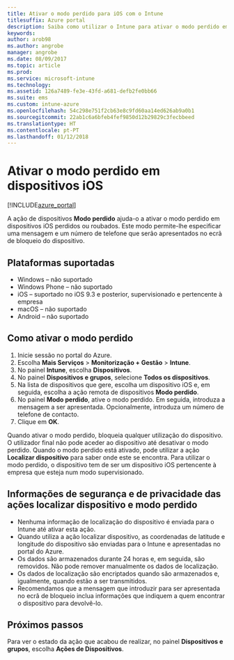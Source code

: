 ```yaml
---
title: Ativar o modo perdido para iOS com o Intune
titlesuffix: Azure portal
description: Saiba como utilizar o Intune para ativar o modo perdido em dispositivos iOS perdidos ou roubados.
keywords: 
author: arob98
ms.author: angrobe
manager: angrobe
ms.date: 08/09/2017
ms.topic: article
ms.prod: 
ms.service: microsoft-intune
ms.technology: 
ms.assetid: 126a7489-fe3e-43fd-a681-defb2fe0bb66
ms.suite: ems
ms.custom: intune-azure
ms.openlocfilehash: 54c298e751f2cb63e8c9fd60aa14ed626ab9a0b1
ms.sourcegitcommit: 22ab1c6a6bfeb4fef9850d12b29829c3fecbbeed
ms.translationtype: HT
ms.contentlocale: pt-PT
ms.lasthandoff: 01/12/2018
---
```

# <a name="activate-lost-mode-on-ios-devices"></a>Ativar o modo perdido em dispositivos iOS


[!INCLUDE[azure_portal](./includes/azure_portal.md)]

A ação de dispositivos **Modo perdido** ajuda-o a ativar o modo perdido em dispositivos iOS perdidos ou roubados. Este modo permite-lhe especificar uma mensagem e um número de telefone que serão apresentados no ecrã de bloqueio do dispositivo.

## <a name="supported-platforms"></a>Plataformas suportadas

- Windows – não suportado
- Windows Phone – não suportado
- iOS – suportado no iOS 9.3 e posterior, supervisionado e pertencente à empresa
- macOS – não suportado
- Android – não suportado

## <a name="how-to-activate-lost-mode"></a>Como ativar o modo perdido

1. Inicie sessão no portal do Azure.
2. Escolha **Mais Serviços** > **Monitorização + Gestão** > **Intune**.
3. No painel **Intune**, escolha **Dispositivos**.
4. No painel **Dispositivos e grupos**, selecione **Todos os dispositivos**.
5. Na lista de dispositivos que gere, escolha um dispositivo iOS e, em seguida, escolha a ação remota de dispositivos **Modo perdido**.
6. No painel **Modo perdido**, ative o modo perdido. Em seguida, introduza a mensagem a ser apresentada. Opcionalmente, introduza um número de telefone de contacto.
7. Clique em **OK**.

Quando ativar o modo perdido, bloqueia qualquer utilização do dispositivo. O utilizador final não pode aceder ao dispositivo até desativar o modo perdido. Quando o modo perdido está ativado, pode utilizar a ação **Localizar dispositivo** para saber onde este se encontra.
Para utilizar o modo perdido, o dispositivo tem de ser um dispositivo iOS pertencente à empresa que esteja num modo supervisionado.

## <a name="security-and-privacy-information-for-the-lost-mode-and-locate-device-actions"></a>Informações de segurança e de privacidade das ações localizar dispositivo e modo perdido
- Nenhuma informação de localização do dispositivo é enviada para o Intune até ativar esta ação.
- Quando utiliza a ação localizar dispositivo, as coordenadas de latitude e longitude do dispositivo são enviadas para o Intune e apresentadas no portal do Azure.
- Os dados são armazenados durante 24 horas e, em seguida, são removidos. Não pode remover manualmente os dados de localização.
- Os dados de localização são encriptados quando são armazenados e, igualmente, quando estão a ser transmitidos.
- Recomendamos que a mensagem que introduzir para ser apresentada no ecrã de bloqueio inclua informações que indiquem a quem encontrar o dispositivo para devolvê-lo.

## <a name="next-steps"></a>Próximos passos

Para ver o estado da ação que acabou de realizar, no painel **Dispositivos e grupos**, escolha **Ações de Dispositivos**.

